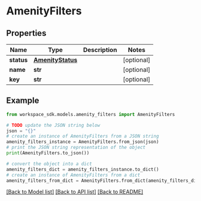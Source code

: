 # AmenityFilters


## Properties

Name | Type | Description | Notes
------------ | ------------- | ------------- | -------------
**status** | [**AmenityStatus**](AmenityStatus.md) |  | [optional] 
**name** | **str** |  | [optional] 
**key** | **str** |  | [optional] 

## Example

```python
from workspace_sdk.models.amenity_filters import AmenityFilters

# TODO update the JSON string below
json = "{}"
# create an instance of AmenityFilters from a JSON string
amenity_filters_instance = AmenityFilters.from_json(json)
# print the JSON string representation of the object
print(AmenityFilters.to_json())

# convert the object into a dict
amenity_filters_dict = amenity_filters_instance.to_dict()
# create an instance of AmenityFilters from a dict
amenity_filters_from_dict = AmenityFilters.from_dict(amenity_filters_dict)
```
[[Back to Model list]](../README.md#documentation-for-models) [[Back to API list]](../README.md#documentation-for-api-endpoints) [[Back to README]](../README.md)


